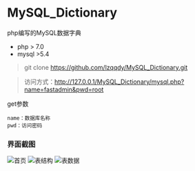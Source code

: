 # MySQL_Dictionary
php编写的MySQL数据字典
* php > 7.0
* mysql >5.4
> git clone https://github.com/lzqqdy/MySQL_Dictionary.git

> 访问方式：http://127.0.0.1/MySQL_Dictionary/mysql.php?name=fastadmin&pwd=root

get参数
```
name：数据库名称
pwd：访问密码
```
### **界面截图**
![首页](http://cdn.lzqqdy.cn/QQ%E6%88%AA%E5%9B%BE20190715222640.jpg "首页")
![表结构](http://cdn.lzqqdy.cn/QQ%E6%88%AA%E5%9B%BE20190715222653.jpg "表结构")
![表数据](http://cdn.lzqqdy.cn/QQ%E6%88%AA%E5%9B%BE20190715222709.jpg "表数据")

